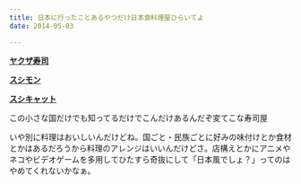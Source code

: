 ```yaml
---
title: 日本に行ったことあるやつだけ日本食料理屋ひらいてよ
date: 2014-05-03

---
```


**[ヤクザ寿司](http://www.yakuzasushi.ee/)**

**[スシモン](http://www.sushimon.ee/)**

**[スシキャット](http://www.sushicat.ee/)**

この小さな国だけでも知ってるだけでこんだけあるんだぞ変てこな寿司屋

いや別に料理はおいしいんだけどね。国ごと・民族ごとに好みの味付けとか食材とかはあるだろうから料理のアレンジはいいんだけどさ。店構えとかにアニメやネコやビデオゲームを多用してひたすら奇抜にして「日本風でしょ？」ってのはやめてくれないかなぁ。
